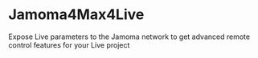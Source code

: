 Jamoma4Max4Live
===============

Expose Live parameters to the Jamoma network to get advanced remote control features for your Live project
